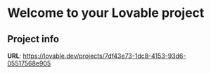 # Welcome to your Lovable project

## Project info

**URL**: https://lovable.dev/projects/7df43e73-1dc8-4153-93d6-05517568e905

